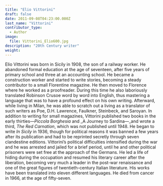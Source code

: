 ```yaml
---
title: "Elio Vittorini"
draft: false
date: 2011-09-08T04:23:00.000Z
last_name: "Vittorini"
contributor_type:
  - Author
image:
  file: Vittorini_Elio600.jpg
description: "20th Century writer"
weight:
---
```


Elio Vittorini was born in Sicily in 1908, the son of a railway worker. He abandoned formal education at the age of seventeen, after five years of primary school and three at an accounting school. He became a construction worker and started to write stories, becoming a steady contributor to a small Florentine magazine. He then moved to Florence where he worked as a proofreader. During this time he also laboriously translated Robinson Crusoe word by word into English, thus mastering a language that was to have a profound effect on his own writing. Afterward, while living in Milan, he was able to scratch out a living as a translator of such writers as Poe, D.H. Lawrence, Faulkner, Steinbeck, and Saroyan. In addition to writing for small magazines, Vittorini published two books in the early thirties—_Piccola Borghesia_ and _A Journey to Sardina—_and wrote a third, _The Red Carnation_, which was not published until 1948. He began to write _In Sicily_ in 1936, though for political reasons it was banned a few years after its publication and had to be reprinted secretly through seven clandestine editions. Vittorini’s political difficulties intensified during the war and he was arrested and jailed for a brief period, until he and other political prisoners were set free at the approach of the Germans. He led a life of hiding during the occupation and resumed his literary career after the liberation, becoming very much a leader in the post-war renaissance and one of the great figures of twentieth-century Italian literature. His works have been translated into eleven different languages. He died from cancer in 1966, at the age of fifty-seven.

